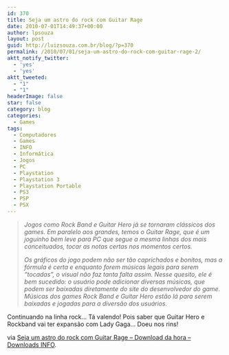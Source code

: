 ```yaml
---
id: 370
title: Seja um astro do rock com Guitar Rage
date: 2010-07-01T14:49:37+00:00
author: lpsouza
layout: post
guid: http://luizsouza.com.br/blog/?p=370
permalink: /2010/07/01/seja-um-astro-do-rock-com-guitar-rage-2/
aktt_notify_twitter:
  - 'yes'
  - 'yes'
aktt_tweeted:
  - "1"
  - "1"
headerImage: false
star: false
category: blog
categories:
  - Games
tags:
  - Computadores
  - Games
  - INFO
  - Informática
  - Jogos
  - PC
  - Playstation
  - Playstation 3
  - Playstation Portable
  - PS3
  - PSP
  - PSX
---
```

> _Jogos como Rock Band e Guitar Hero já se tornaram clássicos dos games. Em paralelo aos grandes, temos o Guitar Rage, que é um joguinho bem leve para PC que segue a mesma linhas dos mais conceituados, tocar as notas certas nos momentos certos._
> 
> _Os gráficos do jogo podem não ser tão caprichados e bonitos, mas a fórmula é certa e enquanto forem músicas legais para serem “tocadas”, o visual não faz tanta falta assim. Nesse quesito, ele é bem sucedido: o usuário pode adicionar diversas músicas, que podem ser baixadas diretamente do site do desenvolvedor do game. Músicas dos games Rock Band e Guitar Hero estão lá para serem baixadas e jogadas para a diversão dos usuários._

Continuando na linha rock&#8230; Tá valendo! Pois saber que Guitar Hero e Rockband vai ter expansão com Lady Gaga&#8230; Doeu nos rins!

via [Seja um astro do rock com Guitar Rage &#8211; Download da hora &#8211; Downloads INFO](http://info.abril.com.br/downloaddahora/games/seja-um-astro-do-rock-com-guitar-rage.shtml).